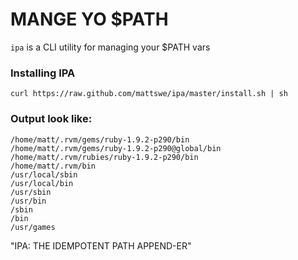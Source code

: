 # MANGE YO $PATH

`ipa` is a CLI utility for managing your $PATH vars

### Installing IPA

    curl https://raw.github.com/mattswe/ipa/master/install.sh | sh


### Output look like:

```shell
/home/matt/.rvm/gems/ruby-1.9.2-p290/bin
/home/matt/.rvm/gems/ruby-1.9.2-p290@global/bin
/home/matt/.rvm/rubies/ruby-1.9.2-p290/bin
/home/matt/.rvm/bin
/usr/local/sbin
/usr/local/bin
/usr/sbin
/usr/bin
/sbin
/bin
/usr/games
```


"IPA: THE IDEMPOTENT PATH APPEND-ER"